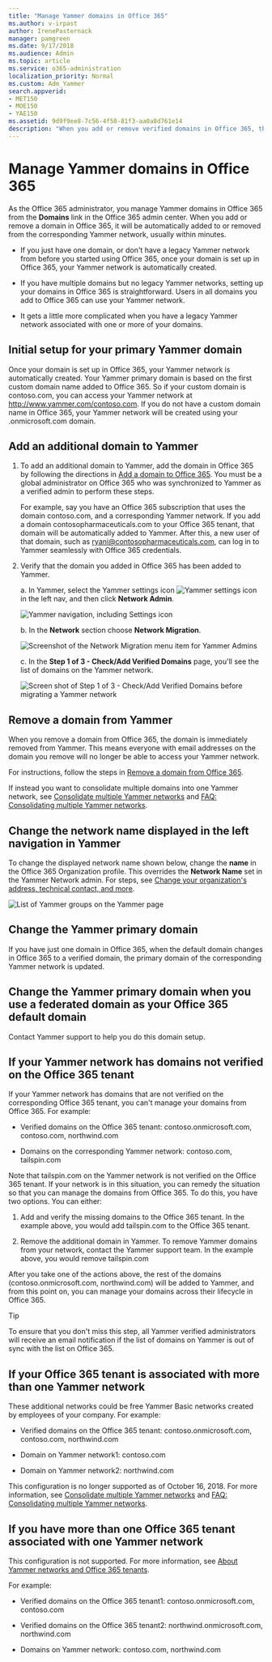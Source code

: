 ```yaml
---
title: "Manage Yammer domains in Office 365"
ms.author: v-irpast
author: IrenePasternack
manager: pamgreen
ms.date: 9/17/2018
ms.audience: Admin
ms.topic: article
ms.service: o365-administration
localization_priority: Normal
ms.custom: Adm_Yammer
search.appverid:
- MET150
- MOE150
- YAE150
ms.assetid: 9d9f9ee8-7c56-4f50-81f3-aa0a8d761e14
description: "When you add or remove verified domains in Office 365, they are automatically added or removed from your Yammer network."
---
```


# Manage Yammer domains in Office 365

As the Office 365 administrator, you manage Yammer domains in Office 365 from the **Domains** link in the Office 365 admin center. When you add or remove a domain in Office 365, it will be automatically added to or removed from the corresponding Yammer network, usually within minutes. 
  
- If you just have one domain, or don't have a legacy Yammer network from before you started using Office 365, once your domain is set up in Office 365, your Yammer network is automatically created.
    
- If you have multiple domains but no legacy Yammer networks, setting up your domains in Office 365 is straightforward. Users in all domains you add to Office 365 can use your Yammer network.
    
- It gets a little more complicated when you have a legacy Yammer network associated with one or more of your domains.
    
## Initial setup for your primary Yammer domain

Once your domain is set up in Office 365, your Yammer network is automatically created. Your Yammer primary domain is based on the first custom domain name added to Office 365. So if your custom domain is contoso.com, you can access your Yammer network at http://www.yammer.com/contoso.com. If you do not have a custom domain name in Office 365, your Yammer network will be created using your .onmicrosoft.com domain.

## Add an additional domain to Yammer
<a name="add"></a>
 
1. To add an additional domain to Yammer, add the domain in Office 365 by following the directions in [Add a domain to Office 365](https://support.office.com/article/6383f56d-3d09-4dcb-9b41-b5f5a5efd611). You must be a global administrator on Office 365 who was synchronized to Yammer as a verified admin to perform these steps.

    For example, say you have an Office 365 subscription that uses the domain contoso.com, and a corresponding Yammer network. If you add a domain contosopharmaceuticals.com to your Office 365 tenant, that domain will be automatically added to Yammer. After this, a new user of that domain, such as ryani@contosopharmaceuticals.com, can log in to Yammer seamlessly with Office 365 credentials.

2. Verify that the domain you added in Office 365 has been added to Yammer.  
  
    a. In Yammer, select the Yammer settings icon ![Yammer settings icon](../media/9704ce70-56ce-43f7-96c6-f253b0413d40.png) in the left nav, and then click **Network Admin**.
    
    ![Yammer navigation, including Settings icon](../media/d1ec06fa-c2fb-4dcb-b21f-6dff1d20d6ad.png)
  
    b. In the **Network** section choose **Network Migration**.
    
    ![Screenshot of the Network Migration menu item for Yammer Admins](../media/f9ae9328-9cb2-46f7-9bce-26bcdc29b3fa.png)
  
    c. In the **Step 1 of 3 - Check/Add Verified Domains** page, you'll see the list of domains on the Yammer network. 
    
    ![Screen shot of Step 1 of 3 - Check/Add Verified Domains before migrating a Yammer network](../media/cac649d6-9245-4645-8f59-fb27dffd87e8.png)
  
## Remove a domain from Yammer 
<a name="remove"></a>

When you remove a domain from Office 365, the domain is immediately removed from Yammer. This means everyone with email addresses on the domain you remove will no longer be able to access your Yammer network.

For instructions, follow the steps in [Remove a domain from Office 365](https://support.office.com/en-us/article/Remove-a-domain-from-Office-365-f09696b2-8c29-4588-a08b-b333da19810c). 

If instead you want to consolidate multiple domains into one Yammer network, see [Consolidate multiple Yammer networks](https://docs.microsoft.com/en-us/Yammer/configure-your-yammer-network/consolidate-multiple-yammer-networks) and [FAQ: Consolidating multiple Yammer networks](https://docs.microsoft.com/en-us/Yammer/configure-your-yammer-network/faq-consolidate-multiple-yammer-networks).

## Change the network name displayed in the left navigation in Yammer

To change the displayed network name shown below, change the **name** in the Office 365 Organization profile. This overrides the **Network Name** set in the Yammer Network admin. For steps, see [Change your organization's address, technical contact, and more](https://support.office.com/en-us/article/Change-your-organization-s-address-technical-contact-and-more-a36e5a52-4df2-479e-bb97-9e67b8483e10).
 
   ![List of Yammer groups on the Yammer page](../media/0a1125b1-74d2-4ea5-b8e4-6d52456a527e.jpg)
  
## Change the Yammer primary domain

If you have just one domain in Office 365, when the default domain changes in Office 365 to a verified domain, the primary domain of the corresponding Yammer network is updated. 

## Change the Yammer primary domain when you use a federated domain as your Office 365 default domain

Contact Yammer support to help you do this domain setup. 

## If your Yammer network has domains not verified on the Office 365 tenant

If your Yammer network has domains that are not verified on the corresponding Office 365 tenant, you can't manage your domains from Office 365. For example:
  
- Verified domains on the Office 365 tenant: contoso.onmicrosoft.com, contoso.com, northwind.com 
    
- Domains on the corresponding Yammer network: contoso.com, tailspin.com 
    
Note that tailspin.com on the Yammer network is not verified on the Office 365 tenant. If your network is in this situation, you can remedy the situation so that you can manage the domains from Office 365. To do this, you have two options. You can either:
  
1. Add and verify the missing domains to the Office 365 tenant. In the example above, you would add tailspin.com to the Office 365 tenant. 
    
2. Remove the additional domain in Yammer. To remove Yammer domains from your network, contact the Yammer support team. In the example above, you would remove tailspin.com 
    
After you take one of the actions above, the rest of the domains (contoso.onmicrosoft.com, northwind.com) will be added to Yammer, and from this point on, you can manage your domains across their lifecycle in Office 365.
  
> [!TIP]
> To ensure that you don't miss this step, all Yammer verified administrators will receive an email notification if the list of domains on Yammer is out of sync with the list on Office 365. 
  
## If your Office 365 tenant is associated with more than one Yammer network

These additional networks could be free Yammer Basic networks created by employees of your company. For example:
  
- Verified domains on the Office 365 tenant: contoso.onmicrosoft.com, contoso.com, northwind.com 
    
- Domain on Yammer network1: contoso.com 
    
- Domain on Yammer network2: northwind.com 
    
This configuration is no longer supported as of October 16, 2018. For more information, see [Consolidate multiple Yammer networks](https://docs.microsoft.com/en-us/Yammer/configure-your-yammer-network/consolidate-multiple-yammer-networks) and [FAQ: Consolidating multiple Yammer networks](https://docs.microsoft.com/en-us/Yammer/configure-your-yammer-network/faq-consolidate-multiple-yammer-networks). 
  
## If you have more than one Office 365 tenant associated with one Yammer network

This configuration is not supported. For more information, see [About Yammer networks and Office 365 tenants](yammer-and-office-365.md). 

For example:
  
- Verified domains on the Office 365 tenant1: contoso.onmicrosoft.com, contoso.com 
    
- Verified domains on the Office 365 tenant2: northwind.onmicrosoft.com, northwind.com 
    
- Domains on Yammer network: contoso.com, northwind.com 
  

